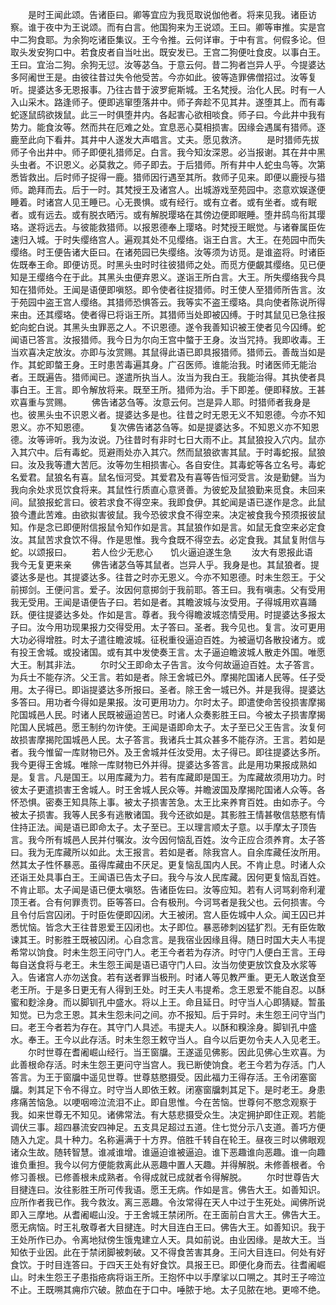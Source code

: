 <!-- { "loadSidebar": true } -->
　　是时王闻此颂。告诸臣曰。卿等宜应为我觅取说伽他者。将来见我。诸臣访察。谁于夜中为王说颂。而有白言。他国狗来为王说颂。王曰。卿等审推。实是宫中二狗食耶。为余狗吃诸臣集议。王今令推。云何详审。于中有言。何假多论。但取头发安狗口中。若食皮者自当吐出。既安发已。王宫二狗便吐食皮。以事白王。王曰。宜治二狗。余狗无愆。汝等苾刍。于意云何。昔二狗者岂异人乎。今提婆达多阿阇世王是。由彼往昔过失令他受苦。今亦如此。彼等造罪佛僧招过。汝等复听。提婆达多无恩报事。乃往古昔于波罗痆斯城。王名梵授。治化人民。时有一人入山采木。路逢师子。便即逃窜堕落井中。师子奔趁不见其井。遂堕其上。而有毒蛇逐鼠鸱欲拨鼠。此三一时俱堕井内。各起害心欲相啖食。师子曰。今此井中我有势力。能食汝等。然而共在厄难之处。宜息恶心莫相损害。因缘会遇属有猎师。逐鹿至此向下看井。其井中人遂发大声唱言。丈夫。愿见救济。
　　是时猎师先拔师子令出井中。师子即便礼猎师足。白言。我今知汝深恩。必当报谢。其在井中黑头虫者。不识恩义。必莫救之。师子即去。于后猎师。所有井中人蛇虫鸟等。次第悉皆救出。后时师子捉得一鹿。猎师因行遇至其所。救师子见来。即便以鹿授与猎师。跪拜而去。后于一时。其梵授王及诸宫人。出城游戏至苑园中。恣意欢娱遂便睡着。时诸宫人见王睡已。心无畏惧。或有经行。或有立者。或有坐者。或有眠者。或有远去。或有脱衣晒污。或有解脱璎珞在其傍边便即眠睡。堕井鸱鸟衔其璎珞。遂将远去。与彼能救猎师。以报恩德奉上璎珞。时梵授王眠觉。与诸眷属臣佐速归入城。于时失缨络宫人。遍观其处不见缨络。诣王白言。大王。在苑园中而失缨络。时王便告诸大臣曰。在诸苑园已失缨络。汝等须为访觅。是谁盗将。时诸臣佐既奉王命。即便访觅。时黑头虫时时往彼猎师之处。而觅方便覰其缨络。见已便知是王缨络今在于此。其黑头虫便弃恩义。遂诣王所白言。大王。所失缨络我今具知在猎师处。王闻是语便即嗔怒。即令使者往捉猎师。时王使人至猎师所告言。汝于苑园中盗王宫人缨络。其猎师恐惧答云。我等实不盗王缨珞。具向使者陈说所得来由。还其缨珞。使者得已将诣王所。其猎师当处即被囚缚。于时其鼠见已急往报蛇向蛇白说。其黑头虫罪恶之人。不识恩德。遂令我善知识被王使者见今囚缚。蛇闻语已答言。汝报猎师。我今日为尔向王宫中螫于王身。汝当咒持。我即收毒。王当欢喜决定放汝。亦即与汝赏赐。其鼠得此语已即具报猎师。猎师云。善哉当如是作。其蛇即螫王身。王时患苦毒遍其身。广召医师。谁能治我。时诸医师无能治者。王既遍告。猎师闻已。遂遣所执当人。汝当为我白王。我能治得。其执使者具事白王。王言。即令解放将来。既至王所。猎师为治。手下即差。便即释放。王甚欢喜重与赏赐。
　　佛告诸苾刍等。汝意云何。岂是异人耶。时猎师者我身是也。彼黑头虫不识恩义者。提婆达多是也。往昔之时无恩无义不知恩德。今亦不知恩义。亦不知恩德。
　　复次佛告诸苾刍等。如是提婆达多。不知恩义亦不知恩德。汝等谛听。我为汝说。乃往昔时有非时七日大雨不止。其鼠狼投入穴内。鼠亦入其穴中。后有毒蛇。觅避雨处亦入其穴。然而鼠狼欲害其鼠。于时毒蛇报。鼠狼曰。汝及我等遭大苦厄。汝等勿生相损害心。各自安住。其毒蛇等各立名号。毒蛇名爱君。鼠狼名有喜。鼠名恒河受。其爱君及有喜等告恒河受言。汝是勤健。当为我向余处求觅饮食将来。其鼠性行质直心意贤善。为彼蛇及鼠狼勤来觅食。未回来间。鼠狼报蛇言曰。彼若求食不得空来。我即食伊。其蛇闻是语已遂作是念。此鼠狼今遭此苦难。由欲拟害彼鼠。我今恐彼求食不得空来。决定被食我今预须报彼鼠知。作是念已即便附信报鼠令知作如是言。其鼠狼作如是言。如鼠无食空来必定食汝。其鼠苦求食饮不得。作是思惟。我今食既不得空去。必定食我。其鼠复附信与蛇。以颂报曰。
　　若人俭少无悲心　　饥火逼迫遂生急
　　汝大有恩报此语　　我今无复更来亲
　　佛告诸苾刍等其鼠者。岂异人乎。我身是也。其鼠狼者。提婆达多是也。其提婆达多。往昔之时亦无恩义。今亦不知恩德。时未生怨王。于父前掷剑。王便问言。爱子。汝因何意掷剑于我前耶。答王曰。我有嗔恚。父有受用我无受用。王闻是语便告子曰。若如是者。其瞻波城与汝受用。子得城用欢喜踊跃。便往提婆达多处。作如是言。尊者。我今得瞻波城恣情受用。时提婆达多报太子曰。汝今用功现果报力交得受用。太子答曰。圣者。我今见也。复言。汝可更用大功必得增胜。时太子遣往瞻波城。征税重役逼迫百姓。为被逼切各散投诸方。或有投王舍城。或投诸国。或有其中发使奏王言。太子逼迫瞻波城人散走外国。唯愿大王。制其非法。
　　尔时父王即命太子告言。汝今何故逼迫百姓。太子答言。为兵士不能存济。父王言。若如是者。除王舍城已外。摩揭陀国诸人民等。任子受用。太子得已。即诣提婆达多所报曰。圣者。除王舍一城已外。并是我得。提婆达多答曰。用功者今得如是果报。汝可更用功力。尔时太子。即遣使命苦役损害摩揭陀国城邑人民。时诸人民既被逼迫苦已。时诸人众奏影胜王曰。今被太子损害摩揭陀国人民城邑。愿王制约勿许使。王闻是语即命太子。太子至已父王告言。汝复何故损害摩揭陀国城邑人民。太子答言。我诸兵士其众甚多不能存济。王言。若如是者。我今惟留一库财物已外。及王舍城并任汝受用。太子得已。即往提婆达多所。我今更得王舍城。唯除一库财物已外并得。提婆达多答言。此是用功果报成熟如是。复言。凡是国王。以用库藏为力。若有库藏即是国王。为库藏故须用功力。时彼太子更遣损害王舍城人。时王舍城人民众等。并瞻波国及摩揭陀国诸人众等。各怀恐惧。密奏王知具陈上事。被太子损害苦急。太王比来养育百姓。由如赤子。今被太子损害。我等人民多有逃散诸国。我今还欲如是。其影胜王情甚敬信慈愍有情住持正法。闻是语已即命太子。太子至已。王以理言顺太子意。以手摩太子顶告言。我今所有城邑人民并付嘱汝。汝今因何恼乱百姓。汝今正应合须养育。太子答曰。我为无库藏所以如此。太王报言。若如是者。除我宫人。自余库藏任汝所用。然其太子性怀暴恶。虽得库藏由不厌足。更复恼乱国内人民。不肯止息。时诸人众还诣王处具事白王。王闻语已告太子曰。我今与汝人民库藏。因何更复恼乱百姓。不肯止耶。太子闻是语已便太嗔怒。告诸臣佐曰。汝等应知。若有人诃骂刹帝利灌顶王者。合有何罪责罚。臣等答曰。合有极刑。今诃骂者是我父也。云何损害。今且令付后宫囚闭。于时臣佐便即囚闭。大王被闭。宫人臣佐城中人众。闻王囚已并悉忧恼。皆念大王往昔恩爱王囚闭也。太子即位。暴恶碜刺凶猛犷烈。无有臣佐敢谏其王。时影胜王既被囚闭。心自念言。是我宿业因缘且得。随日时国大夫人韦提希常以饷食。时未生怨王问守门人。老王今者若为存济。时守门人便白王言。王母每自送食将与老王。未生怨王闻是语已语守门人曰。汝当勿使更放饮食及水浆等入。告诸宫人亦勿送食。若有送者罪当极刑。时诸人等见教严重。更无人敢送食至老王所。于是多日更无有人得到王处。时王夫人韦提希。念王恩爱不能自忍。以酥蜜和麨涂身。而以脚钏孔中盛水。将以上王。命且延日。时守当人心即猜疑。暂虽知觉。已为念王恩。其未生怨未问之间。亦不报知。后于异时。未生怨王问守当门曰。老王今者若为存在。其守门人具述。韦提夫人。以酥和糗涂身。脚钏孔中盛水。奉王。王今以此存活。时未生怨王敕守当人。自今以后更勿令夫人入见老王。
　　尔时世尊在耆阇崛山经行。当王窗牖。王遂遥见佛影。因此见佛心生欢喜。为此善根命存活。时未生怨王更问守当宫人。我已断使饷食。老王今若为存活。门人答言。为王于窗牖中遥见世尊。世尊慈愍摄受。因此福力王得存活。王令闭塞窗牖。刺其足下令不得立。时守当人即依王敕。闭塞窗牖刺其足下。是时老王。身患疼痛苦恼急。以哽咽啼泣流泪不止。即自思惟。今在苦恼。世尊何不愍念观察于我。如来世尊无不知见。诸佛常法。有大慈悲摄受众生。决定拥护即住正观。若能调伏三事。超四暴流安四神足。五支具足超过五道。住七觉分示八支道。善巧方便随入九定。具十种力。名称遍满于十方界。倍胜千转自在轮王。昼夜三时以佛眼观诸众生故。随转智慧。谁减谁增。谁逼迫谁被逼迫。谁下恶趣谁向恶趣。谁一向趣谁负重担。我今以何方便能救离此从恶趣中置人天趣。并得解脱。未修善根者。令修习善根。已修善根未成熟者。令得成就已成就者令得解脱。
　　尔时世尊告大目揵连曰。汝往影胜王所可传我语。愿王无病。作如是言。佛告大王。如善知识。应所作者我已作。我今救汝。离三恶趣。令汝常得在天人中过于生死处。闻佛所说即入三摩地。从耆阇崛山没。于王舍城王禁闭所。在王面前白言大王。佛告大王。愿无病恼。时王礼敬尊者大目揵连。时大目连白王曰。佛告大王。如善知识。我于王处所作已办。令离地狱傍生饿鬼建立人天。具如前说。由业因缘。是故大王。当知依于业因。此在于禁闭脚被刺破。又不得食苦害其身。王问大目连曰。何处有好食饮。于时目连答曰。于四天王处有好食饮。具报王已。即便化身而去。往耆阇崛山。时未生怨王子患指疮病将诣王所。王抱怀中以手摩挲以口嗍之。其时王子啼泣不止。王既嗍其痈疖穴破。脓血在于口中。唾脓于地。太子见脓在地。更啼不绝。
